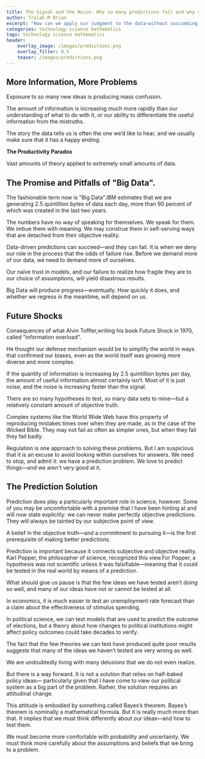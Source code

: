 ```yaml
---
title: The Signal and the Noise- Why so many predictions fail and why some don't
author: Tralah M Brian
excerpt: "How can we apply our judgment to the data—without succumbing to our biases? Information is no longer a scarce commodity; we have more of it than we know what to do with. But relatively little of it is useful. We perceive it selectively, subjectively, and without much self-regard for the distortions that this causes. We think we want information when we really want knowledge. The signal is the truth. The noise is what distracts us from the truth."
categories: technology science mathematics
tags: technology science mathematics
header:
    overlay_image: /images/predictions.png
    overlay_filter: 0.5
    teaser: /images/predictions.png
---
```




## More Information, More Problems
Exposure to so many new ideas is producing mass confusion.

The amount of information is increasing much more rapidly than our understanding of what to do with it, or our ability to differentiate the useful information from the mistruths.

The story the data tells us is often the one we’d like to hear, and we usually make sure that it has a happy ending.

**The Productivity Paradox**

Vast amounts of theory applied to extremely small amounts of data.

## The Promise and Pitfalls of "Big Data".
The fashionable term now is "Big Data".IBM estimates that we are generating 2.5 quintillion bytes of data each day, more than 90 percent of which was created in the last two years.

The numbers have no way of speaking for themselves. We speak for them. We imbue them with meaning.
We may construe them in self-serving ways that are detached from their objective reality.

Data-driven predictions can succeed—and they can fail. It is when we deny our role in the process that the odds of failure rise. Before we demand more of our data, we need to demand more of ourselves.

Our naïve trust in models, and our failure to realize how fragile they are to our choice of assumptions, will  yield disastrous results.

Big Data will produce progress—eventually. How quickly it does, and whether we regress in the meantime, will depend on us.

## Future Shocks
Consequences of what Alvin Toffler,writing his book Future Shock in 1970, called "information overload".

He thought our defense mechanism would be to simplify the world in ways that confirmed our biases, even as the world itself was growing more diverse and more complex.


If the quantity of information is increasing by 2.5 quintillion bytes per day, the amount of useful information almost certainly isn’t. Most of it is just noise, and the noise is increasing faster than the signal.

There are so many hypotheses to test, so many data sets to mine—but a relatively constant amount of objective truth.

Complex systems like the World Wide Web have this property of reproducing mistakes times over when they are made, as in the case of the Wicked Bible. They may not fail as often as simpler ones, but when they fail they fail badly.


Regulation is one approach to solving these problems. But I am suspicious that it is an excuse to avoid looking within ourselves for answers.
We need to stop, and admit it: we have a prediction problem. We love to predict things—and we aren't very good at it.

## The Prediction Solution
Prediction does play a particularly important role in science, however. Some of you
may be uncomfortable with a premise that I have been hinting at and will now state
explicitly: we can never make perfectly objective predictions. They will always be tainted by our subjective point of view.

A belief in the objective truth—and a commitment to pursuing it—is the first prerequisite of making better predictions.

Prediction is important because it connects subjective and objective reality.
Karl Popper, the philosopher of science, recognized this view.For Popper, a hypothesis was not scientific unless it was falsifiable—meaning that it could be tested in the real world by means of a prediction.

What should give us pause is that the few ideas we have tested aren’t doing so well, and many of our ideas have not or cannot be tested at all.

In economics, it is much easier to test an unemployment rate forecast than a claim about the effectiveness of stimulus spending.

In political science, we can test models that are used to predict the outcome of elections, but a theory about how changes to political institutions might affect policy outcomes could take decades to verify.

The fact that the few theories we can test have produced quite poor results suggests that many of the ideas we haven’t tested are very wrong as well.

We are undoubtedly living with many delusions that we do not even realize.

But there is a way forward. It is not a solution that relies on half-baked policy ideas— particularly given that I have come to view our political system as a big part of the problem.
Rather, the solution requires an attitudinal change.

This attitude is embodied by something called Bayes’s theorem.
Bayes’s theorem is nominally a mathematical formula.
But it is really much more than that. It implies that we must think differently about our ideas—and how to test them.

We must become more comfortable with probability and uncertainty. We must think more carefully about the assumptions and beliefs that we bring to a problem.

